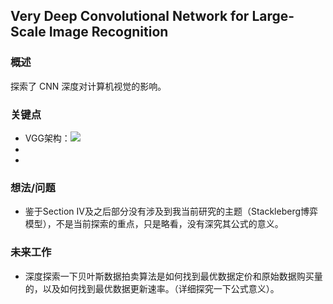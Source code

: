 ## Very Deep Convolutional Network for Large-Scale Image Recognition


### 概述

探索了 CNN 深度对计算机视觉的影响。


### 关键点

- VGG架构：![](https://i.loli.net/2019/04/30/5cc815c594fea.png)
- 
- 


### 想法/问题

- 鉴于Section IV及之后部分没有涉及到我当前研究的主题（Stackleberg博弈模型），不是当前探索的重点，只是略看，没有深究其公式的意义。


### 未来工作

- 深度探索一下贝叶斯数据拍卖算法是如何找到最优数据定价和原始数据购买量的，以及如何找到最优数据更新速率。（详细探究一下公式意义）。
  






